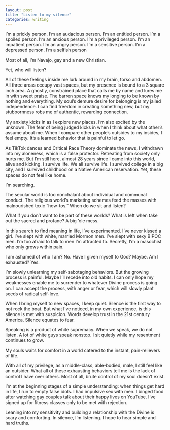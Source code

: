 ```yaml
---
layout: post
title: "Listen to my silence"
categories: writing
---
```


I’m a prickly person.
I’m an audacious person.
I’m an entitled person.
I’m a spoiled person.
I’m an anxious person.
I’m a privileged person.
I’m an impatient person.
I’m an angry person.
I’m a sensitive person.
I’m a depressed person.
I’m a selfish person

Most of all, I’m Navajo, gay and a new Christian.

Yet, who will listen?

All of these feelings inside me lurk around in my brain, torso and abdomen. All three areas occupy vast spaces, but my presence is bound to a 3 square inch area. A ghostly, constrained place that calls me by name and lures me in with sweet praise. The barren space knows my longing to be known by nothing and everything. My soul’s demure desire for belonging is my jailed independence. I can find freedom in creating something new, but my stubbornness robs me of authentic, rewarding connection.

My anxiety kicks in as I explore new places. I’m also excited by the unknown. The fear of being judged kicks in when I think about what other’s assume about me. When I compare other people’s outsides to my insides, I feel empty. It’s a learned behavior that is painful to let go.

As TikTok dances and Critical Race Theory dominate the news, I withdrawn into my aloneness, which is a false protector. Retreating from society only hurts me. But I’m still here, almost 28 years since I came into this world, alive and kicking. I survive life. We all survive life. I survived college in a big city, and I survived childhood on a Native American reservation. Yet, these spaces do not feel like home.

I’m searching.

The secular world is too nonchalant about individual and communal conduct. The religious world’s marketing schemes feed the masses with malnourished toxic “how-tos.” When do we sit and listen?  

What if you don’t want to be part of these worlds? What is left when take out the sacred and profane? A big ‘ole mess.

In this search to find meaning in life, I’ve experimented. I’ve never kissed a girl. I’ve slept with white, married Mormon men. I’ve slept with sexy BIPOC men. I’m too afraid to talk to men I’m attracted to. Secretly, I’m a masochist who only grows within pain.

I am ashamed of who I am? No. Have I given myself to God? Maybe. Am I exhausted? Yes.

I’m slowly unlearning my self-sabotaging behaviors. But the growing process is painful. Maybe I’ll recede into old habits. I can only hope my weaknesses enable me to surrender to whatever Divine process is going on. I can accept the process, with anger or fear, which will slowly plant seeds of radical self-love.

When I bring myself to new spaces, I keep quiet. Silence is the first way to not rock the boat. But what I’ve noticed, in my own experience, is this silence is met with suspicion. Words develop trust in the 21st century America. Silence equates to fear.

Speaking is a product of white supremacy. When we speak, we do not listen. A lot of white guys speak nonstop. I sit quietly while my resentment continues to grow.

My souls waits for comfort in a world catered to the instant, pain-relievers of life.

With all of my privilege, as a middle-class, able-bodied, male, I still feel like an outsider. What all of these exhausting behaviors tell me is the lack of control I have over others. Most of all, brute control of my soul doesn’t exist.

I’m at the beginning stages of a simple understanding: when things get hard in life, I run to empty false idols. I had impulsive sex with men. I binged food after watching gay couples talk about their happy lives on YouTube. I’ve signed up for fitness classes only to be met with rejection.

Leaning into my sensitivity and building a relationship with the Divine is scary and comforting. In silence, I’m listening. I hope to hear simple and hard truths.
